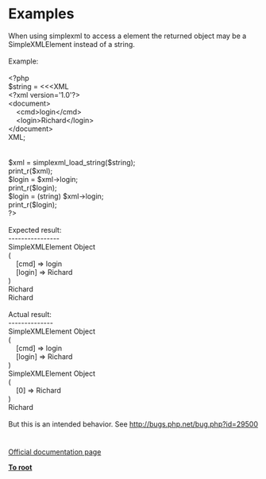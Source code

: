 # Examples




<div class="phpcode"><span class="html">
When using simplexml to access a element the returned object may be a SimpleXMLElement instead of a string.
<br>
<br>Example:
<br>
<br><span class="default">&lt;?php
<br>$string </span><span class="keyword">= &lt;&lt;&lt;XML
<br></span><span class="string">&lt;?xml version=&apos;1.0&apos;?&gt;
<br>&lt;document&gt;
<br>&#xA0; &#xA0; &lt;cmd&gt;login&lt;/cmd&gt;
<br>&#xA0; &#xA0; &lt;login&gt;Richard&lt;/login&gt;
<br>&lt;/document&gt;
<br></span><span class="keyword">XML;
<br>&#xA0; &#xA0; &#xA0; &#xA0; &#xA0; &#xA0; &#xA0; &#xA0; &#xA0; &#xA0; &#xA0; &#xA0; &#xA0; &#xA0; &#xA0; &#xA0; &#xA0; &#xA0; &#xA0; &#xA0; &#xA0; &#xA0; &#xA0; &#xA0; &#xA0; &#xA0; &#xA0; &#xA0; &#xA0; &#xA0; &#xA0; &#xA0; &#xA0; &#xA0; &#xA0; &#xA0; 
<br>&#xA0; &#xA0; &#xA0; &#xA0; &#xA0; &#xA0; &#xA0; &#xA0; &#xA0; &#xA0; &#xA0; &#xA0; &#xA0; &#xA0; &#xA0; &#xA0; &#xA0; &#xA0; &#xA0; &#xA0; &#xA0;&#xA0; 
<br></span><span class="default">$xml </span><span class="keyword">= </span><span class="default">simplexml_load_string</span><span class="keyword">(</span><span class="default">$string</span><span class="keyword">);
<br></span><span class="default">print_r</span><span class="keyword">(</span><span class="default">$xml</span><span class="keyword">);
<br></span><span class="default">$login </span><span class="keyword">= </span><span class="default">$xml</span><span class="keyword">-&gt;</span><span class="default">login</span><span class="keyword">;
<br></span><span class="default">print_r</span><span class="keyword">(</span><span class="default">$login</span><span class="keyword">);
<br></span><span class="default">$login </span><span class="keyword">= (string) </span><span class="default">$xml</span><span class="keyword">-&gt;</span><span class="default">login</span><span class="keyword">;
<br></span><span class="default">print_r</span><span class="keyword">(</span><span class="default">$login</span><span class="keyword">);
<br></span><span class="default">?&gt;
<br></span>
<br>Expected result:
<br>----------------
<br>SimpleXMLElement Object
<br>(
<br>&#xA0; &#xA0; [cmd] =&gt; login
<br>&#xA0; &#xA0; [login] =&gt; Richard
<br>)
<br>Richard
<br>Richard
<br>
<br>Actual result:
<br>--------------
<br>SimpleXMLElement Object
<br>(
<br>&#xA0; &#xA0; [cmd] =&gt; login
<br>&#xA0; &#xA0; [login] =&gt; Richard
<br>)
<br>SimpleXMLElement Object
<br>(
<br>&#xA0; &#xA0; [0] =&gt; Richard
<br>)
<br>Richard
<br>
<br>But this is an intended behavior. See <a href="http://bugs.php.net/bug.php?id=29500" rel="nofollow" target="_blank">http://bugs.php.net/bug.php?id=29500</a></span>
</div>
  

#

[Official documentation page](https://www.php.net/manual/en/simplexml.examples.php)

**[To root](/README.md)**